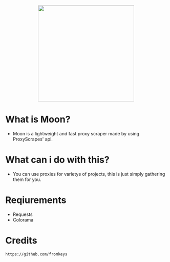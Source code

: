 <div align="center">
  <img src="https://user-images.githubusercontent.com/96947108/148847326-d145a72d-b1d8-410e-98a5-9e8635b0afee.png" width=300px>
</div>

# What is Moon?
- Moon is a lightweight and fast proxy scraper made by using ProxyScrapes' api. 

# What can i do with this?
- You can use proxies for varietys of projects, this is just simply gathering them for you. 

# Reqiurements
- Requests
- Colorama

# Credits

``https://github.com/fromkeys``
